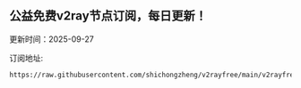 ## 公益免费v2ray节点订阅，每日更新！
更新时间：2025-09-27

订阅地址:
```
https://raw.githubusercontent.com/shichongzheng/v2rayfree/main/v2rayfree
```
